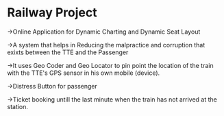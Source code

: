 # Railway Project
->Online Application for Dynamic Charting and Dynamic Seat Layout

->A system that helps in Reducing the malpractice and corruption that exixts between the TTE and the Passenger

->It uses Geo Coder and Geo Locator to pin point the location of the train with the TTE's GPS sensor in his own mobile (device).

->Distress Button for passenger

->Ticket booking untill the last minute when the train has not arrived at the station.
